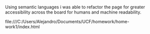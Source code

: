 Using semantic languages i was able to refactor the page for greater accessibility across the board for humans and machine readability.

file:///C:/Users/Alejandro/Documents/UCF/homework/home-work1/index.html
